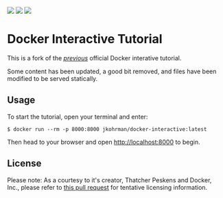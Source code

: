[![](https://circleci.com/gh/jkohrman/docker-interactive.svg?style=shield&circle-token=ef744754c3f7aa46c0bde06db3f25b0d6e52031c)](https://circleci.com/gh/jkohrman/docker-interactive "View the current build status") [![](https://images.microbadger.com/badges/version/jkohrman/docker-interactive.svg)](http://microbadger.com/images/jkohrman/docker-interactive "") [![](https://images.microbadger.com/badges/image/jkohrman/docker-interactive.svg)](http://microbadger.com/images/jkohrman/docker-interactive "")

# Docker Interactive Tutorial  

This is a fork of the [*previous*](https://github.com/dhrp/docker-tutorial) official Docker interative tutorial.  

Some content has been updated, a good bit removed, and files have been modified to be served statically.  

## Usage  

To start the tutorial, open your terminal and enter:  

```
$ docker run --rm -p 8000:8000 jkohrman/docker-interactive:latest
```  

Then head to your browser and open [http://localhost:8000](http://localhost:8000) to begin.  

## License  

Please note: As a courtesy to it's creator, Thatcher Peskens and Docker, Inc., please refer to [this pull request](https://github.com/dhrp/docker-tutorial/pull/6/commits/6340ff2d6e58910fe862dd0af8a62541ba228019) for tentative licensing information.  

